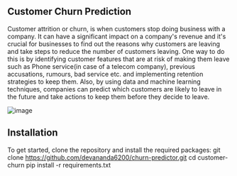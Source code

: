 ## Customer Churn Prediction

Customer attrition or churn, is when customers stop doing business with a company. It can have a significant impact on a company's revenue and it's crucial for businesses to find out
the reasons why customers are leaving and take steps to reduce the number of customers leaving. One way to do this is by identifying customer features that are at risk of making them leave such as Phone service(in case 
of a telecom company), previous accusations, rumours, bad service etc. and implementing retention strategies to keep them. Also, by using data and machine learning techniques, companies can predict which customers are likely
to leave in the future and take actions to keep them before they decide to leave.


![image](https://github.com/user-attachments/assets/d9484a2f-42e6-48c5-b6d9-2b3a3f9be507)

## Installation

To get started, clone the repository and install the required packages:
git clone https://github.com/devananda6200/churn-predictor.git
cd customer-churn
pip install -r requirements.txt


